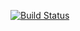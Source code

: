 [![Build Status](https://travis-ci.org/la4ita/angular-training.svg?branch=master)](https://travis-ci.org/la4ita/angular-training)
